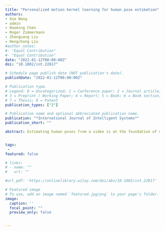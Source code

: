 ```yaml
---
title: "Personalized motion kernel learning for human pose estimation"
authors:
- Xue Wang
- admin
- Haoming Chen
- Roger Zimmermann
- Zhenguang Liu
- Hengchang Liu
#author_notes:
#- "Equal Contribution"
#- "Equal Contribution"
date: "2022-01-12T00:00:00Z"
doi: "10.1002/int.22817"

# Schedule page publish date (NOT publication's date).
publishDate: "2022-01-12T00:00:00Z"

# Publication type.
# Legend: 0 = Uncategorized; 1 = Conference paper; 2 = Journal article;
# 3 = Preprint / Working Paper; 4 = Report; 5 = Book; 6 = Book section;
# 7 = Thesis; 8 = Patent
publication_types: ["2"]

# Publication name and optional abbreviated publication name.
publication: "*International Journal of Intelligent Systems*"
publication_short: ""

abstract: Estimating human poses from a video is at the foundation of many visual intelligent systems. Various convolutional neural networks have been proposed, achieving state‐of‐the‐art performance on different image datasets. However, most existing approaches are image based, which deliver unreliable estimations on videos since they fail to model temporal consistency across video frames. Recently, another line of work leverages temporal cues for multi‐frame person pose estimation, yet still in an instance‐unaware fashion, disregarding the specific traits of different instances (persons) or different joints. In this paper, we propose a novel approach to learn specific keypoint motion representations for each person, termed Personalized Motion‐Aware Network (PMAN). In the PMAN, we devise three components. (i) an Instance‐Sensitive Extractor that adaptively computes the spatial features according to human physical characteristics; (ii) a Keypoint Motion Encoder that separately generates convolution kernels with fine‐grained keypoint motion encoding; (iii) a Motion Driven Decoder that parses multi‐frame spatial features of the same person to provide precise human pose estimations. Extensive experiments on PoseTrack2017 and PoseTrack2018 datasets demonstrate that our approach greatly improves the performance of multi‐frame human pose estimation. It is worth mentioning that our approach surpasses the state‐of‐the‐art method by +1.7 mAP and achieves 82.9 mAP on PoseTrack2017 dataset.


tags:
 - 
featured: false

# links:
# - name: ""
#   url: ""

#url_pdf: 'https://onlinelibrary.wiley.com/doi/abs/10.1002/int.22817'

# Featured image
# To use, add an image named `featured.jpg/png` to your page's folder. 
image:
  caption: ''
  focal_point: ""
  preview_only: false


---
```


